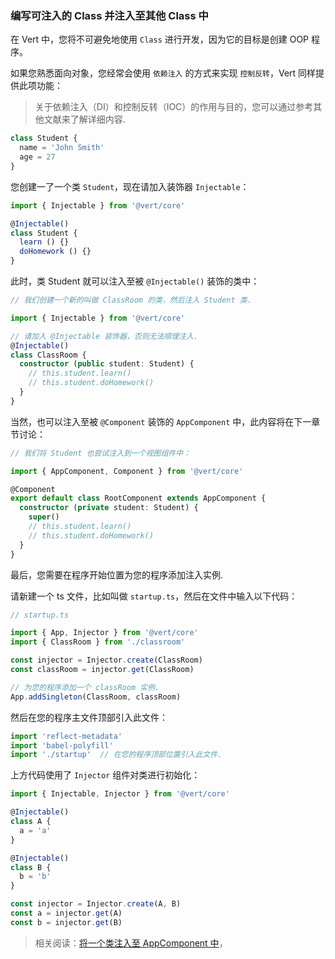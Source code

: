<a id="di-for-class"></a>

### 编写可注入的 Class 并注入至其他 Class 中

在 Vert 中，您将不可避免地使用 `Class` 进行开发，因为它的目标是创建 OOP 程序。

如果您熟悉面向对象，您经常会使用 `依赖注入` 的方式来实现 `控制反转`，Vert 同样提供此项功能：

> 关于依赖注入（DI）和控制反转（IOC）的作用与目的，您可以通过参考其他文献来了解详细内容.

```typescript
class Student {
  name = 'John Smith'
  age = 27
}
```

您创建一了一个类 `Student`，现在请加入装饰器 `Injectable`：

```typescript
import { Injectable } from '@vert/core'

@Injectable()
class Student {
  learn () {}
  doHomework () {}
}
```

此时，类 Student 就可以注入至被 `@Injectable()` 装饰的类中：

```typescript
// 我们创建一个新的叫做 ClassRoom 的类，然后注入 Student 类.

import { Injectable } from '@vert/core'

// 请加入 @Injectable 装饰器，否则无法顺理注入.
@Injectable()
class ClassRoom {
  constructor (public student: Student) {
    // this.student.learn()
    // this.student.doHomework()
  }
}
```

当然，也可以注入至被 `@Component` 装饰的 `AppComponent` 中，此内容将在下一章节讨论：

```typescript
// 我们将 Student 也尝试注入到一个视图组件中：

import { AppComponent, Component } from '@vert/core'

@Component
export default class RootComponent extends AppComponent {
  constructor (private student: Student) {
    super()
    // this.student.learn()
    // this.student.doHomework()
  }
}
```

最后，您需要在程序开始位置为您的程序添加注入实例.

请新建一个 ts 文件，比如叫做 `startup.ts`，然后在文件中输入以下代码：

```typescript
// startup.ts

import { App, Injector } from '@vert/core'
import { ClassRoom } from './classroom'

const injector = Injector.create(ClassRoom)
const classRoom = injector.get(ClassRoom)

// 为您的程序添加一个 classRoom 实例.
App.addSingleton(ClassRoom, classRoom)
```

然后在您的程序主文件顶部引入此文件：

```typescript
import 'reflect-metadata'
import 'babel-polyfill'
import './startup'  // 在您的程序顶部位置引入此文件.
```

上方代码使用了 `Injector` 组件对类进行初始化：

```typescript
import { Injectable, Injector } from '@vert/core'

@Injectable()
class A {
  a = 'a'
}

@Injectable()
class B {
  b = 'b'
}

const injector = Injector.create(A, B)
const a = injector.get(A)
const b = injector.get(B)
```

> 相关阅读：[将一个类注入至 AppComponent 中](#di-for-app-component)，[]()
